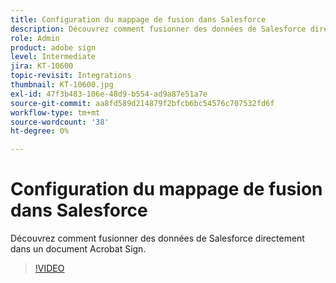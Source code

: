 ```yaml
---
title: Configuration du mappage de fusion dans Salesforce
description: Découvrez comment fusionner des données de Salesforce directement dans un document Acrobat Sign
role: Admin
product: adobe sign
level: Intermediate
jira: KT-10600
topic-revisit: Integrations
thumbnail: KT-10600.jpg
exl-id: 47f3b483-106e-48d9-b554-ad9a87e51a7e
source-git-commit: aa8fd589d214879f2bfcb6bc54576c707532fd6f
workflow-type: tm+mt
source-wordcount: '38'
ht-degree: 0%

---
```


# Configuration du mappage de fusion dans Salesforce

Découvrez comment fusionner des données de Salesforce directement dans un document Acrobat Sign.

>[!VIDEO](https://video.tv.adobe.com/v/3409412?quality=12&learn=on&hidetitle=true)
